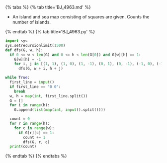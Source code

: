 {% tabs %}
{% tab title='BJ_4963.md' %}

* An island and sea map consisting of squares are given. Counts the number of islands.

{% endtab %}
{% tab title='BJ_4963.py' %}

```py
import sys
sys.setrecursionlimit(1500)
def dfs(G, w, h):
  if 0 <= w < len(G) and 0 <= h < len(G[0]) and G[w][h] == 1:
    G[w][h] = -1
    for i, j in [(1, 1), (1, 0), (1, -1), (0, 1), (0, -1), (-1, 0), (-1, 1), (-1, 0), (-1, -1)]:
      dfs(G, w + i, h + j)

while True:
  first_line = input()
  if first_line == "0 0":
    break
  w, h = map(int, first_line.split())
  G = []
  for i in range(h):
    G.append(list(map(int, input().split())))

  count = 0
  for r in range(h):
    for c in range(w):
      if G[r][c] == 1:
        count += 1
        dfs(G, r, c)
  print(count)
```

{% endtab %}
{% endtabs %}